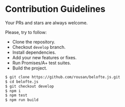 # Contribution Guidelines

Your PRs and stars are always welcome.

Please, try to follow:

* Clone the repository.
* Checkout `develop` branch.
* Install dependencies.
* Add your new features or fixes.
* Run Promises/A+ test suites.
* Build the project.

```sh
$ git clone https://github.com/rousan/belofte.js.git
$ cd belofte.js
$ git checkout develop
$ npm i
$ npm test
$ npm run build
```
